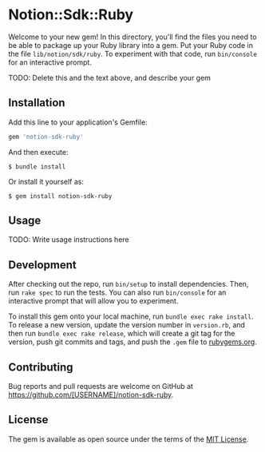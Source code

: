 # Notion::Sdk::Ruby

Welcome to your new gem! In this directory, you'll find the files you need to be able to package up your Ruby library into a gem. Put your Ruby code in the file `lib/notion/sdk/ruby`. To experiment with that code, run `bin/console` for an interactive prompt.

TODO: Delete this and the text above, and describe your gem

## Installation

Add this line to your application's Gemfile:

```ruby
gem 'notion-sdk-ruby'
```

And then execute:

    $ bundle install

Or install it yourself as:

    $ gem install notion-sdk-ruby

## Usage

TODO: Write usage instructions here

## Development

After checking out the repo, run `bin/setup` to install dependencies. Then, run `rake spec` to run the tests. You can also run `bin/console` for an interactive prompt that will allow you to experiment.

To install this gem onto your local machine, run `bundle exec rake install`. To release a new version, update the version number in `version.rb`, and then run `bundle exec rake release`, which will create a git tag for the version, push git commits and tags, and push the `.gem` file to [rubygems.org](https://rubygems.org).

## Contributing

Bug reports and pull requests are welcome on GitHub at https://github.com/[USERNAME]/notion-sdk-ruby.


## License

The gem is available as open source under the terms of the [MIT License](https://opensource.org/licenses/MIT).
